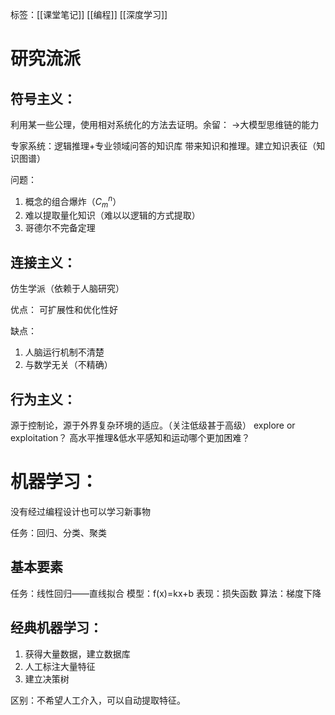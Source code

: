 标签：[[课堂笔记]] [[编程]] [[深度学习]]

# 研究流派

## 符号主义：
利用某一些公理，使用相对系统化的方法去证明。余留： →大模型思维链的能力

专家系统：逻辑推理+专业领域问答的知识库   带来知识和推理。建立知识表征（知识图谱）

问题：
1. 概念的组合爆炸（$C_m^n$）
2. 难以提取量化知识（难以以逻辑的方式提取）
3. 哥德尔不完备定理

## 连接主义：

仿生学派（依赖于人脑研究）

优点：
可扩展性和优化性好

缺点：
1. 人脑运行机制不清楚
2. 与数学无关（不精确）

## 行为主义：

源于控制论，源于外界复杂环境的适应。（关注低级甚于高级）
explore or exploitation？
高水平推理&低水平感知和运动哪个更加困难？

# 机器学习：
没有经过编程设计也可以学习新事物

任务：回归、分类、聚类

## 基本要素
任务：线性回归——直线拟合
模型：f(x)=kx+b
表现：损失函数
算法：梯度下降

## 经典机器学习：
1. 获得大量数据，建立数据库
2. 人工标注大量特征
3. 建立决策树

区别：不希望人工介入，可以自动提取特征。